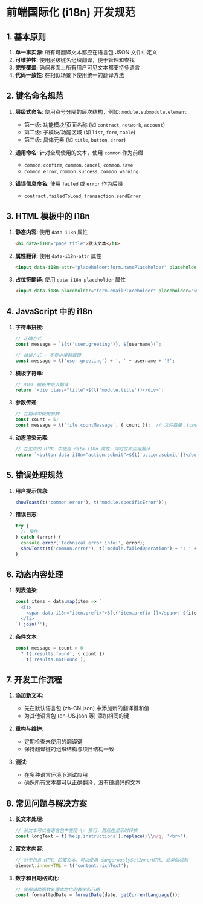 # 前端国际化 (i18n) 开发规范

## 1. 基本原则

1. **单一事实源**: 所有可翻译文本都应在语言包 JSON 文件中定义
2. **可维护性**: 使用层级键名组织翻译，便于管理和查找
3. **完整覆盖**: 确保界面上所有用户可见文本都支持多语言
4. **代码一致性**: 在相似场景下使用统一的翻译方法

## 2. 键名命名规范

1. **层级式命名**: 使用点号分隔的层次结构，例如: `module.submodule.element`
   - 第一级: 功能模块/页面名称 (如 `contract`, `network`, `account`)
   - 第二级: 子模块/功能区域 (如 `list`, `form`, `table`)
   - 第三级: 具体元素 (如 `title`, `button`, `error`)

2. **通用命名**: 针对全局使用的文本，使用 `common` 作为前缀
   - `common.confirm`, `common.cancel`, `common.save`
   - `common.error`, `common.success`, `common.warning`

3. **错误信息命名**: 使用 `failed` 或 `error` 作为后缀
   - `contract.failedToLoad`, `transaction.sendError`

## 3. HTML 模板中的 i18n

1. **静态内容**: 使用 `data-i18n` 属性
   ```html
   <h1 data-i18n="page.title">默认文本</h1>
   ```

2. **属性翻译**: 使用 `data-i18n-attr` 属性
   ```html
   <input data-i18n-attr="placeholder:form.namePlaceholder" placeholder="默认占位符">
   ```

3. **占位符翻译**: 使用 `data-i18n-placeholder` 属性
   ```html
   <input data-i18n-placeholder="form.emailPlaceholder" placeholder="请输入邮箱">
   ```

## 4. JavaScript 中的 i18n

1. **字符串拼接**:
   ```javascript
   // 正确方式
   const message = `${t('user.greeting')}, ${username}!`;
   
   // 错误方式 - 不要拼接翻译键
   const message = t('user.greeting') + ', ' + username + '!';
   ```

2. **模板字符串**:
   ```javascript
   // HTML 模板中嵌入翻译
   return `<div class="title">${t('module.title')}</div>`;
   ```

3. **参数传递**:
   ```javascript
   // 在翻译中使用参数
   const count = 5;
   const message = t('file.countMessage', { count });  // 文件数量：{count}
   ```

4. **动态渲染元素**:
   ```javascript
   // 在生成的 HTML 中使用 data-i18n 属性，同时立即应用翻译
   return `<button data-i18n="action.submit">${t('action.submit')}</button>`;
   ```

## 5. 错误处理规范

1. **用户提示信息**: 
   ```javascript
   showToast(t('common.error'), t('module.specificError'));
   ```

2. **错误日志**:
   ```javascript
   try {
     // 操作
   } catch (error) {
     console.error('Technical error info:', error);
     showToast(t('common.error'), t('module.failedOperation') + ': ' + error.message);
   }
   ```

## 6. 动态内容处理

1. **列表渲染**:
   ```javascript
   const items = data.map(item => `
     <li>
       <span data-i18n="item.prefix">${t('item.prefix')}</span>: ${item.name}
     </li>
   `).join('');
   ```

2. **条件文本**:
   ```javascript
   const message = count > 0 
     ? t('results.found', { count }) 
     : t('results.notFound');
   ```

## 7. 开发工作流程

1. **添加新文本**:
   - 先在默认语言包 (zh-CN.json) 中添加新的翻译键和值
   - 为其他语言包 (en-US.json 等) 添加相同的键

2. **重构与维护**:
   - 定期检查未使用的翻译键
   - 保持翻译键的组织结构与项目结构一致

3. **测试**:
   - 在多种语言环境下测试应用
   - 确保所有文本都可以正确翻译，没有硬编码的文本

## 8. 常见问题与解决方案

1. **长文本处理**:
   ```javascript
   // 长文本可以在语言包中使用 \n 换行，然后在显示时转换
   const longText = t('help.instructions').replace(/\\n/g, '<br>');
   ```

2. **富文本内容**:
   ```javascript
   // 对于包含 HTML 的富文本，可以使用 dangerouslySetInnerHTML 或类似机制
   element.innerHTML = t('content.richText');
   ```

3. **数字和日期格式化**:
   ```javascript
   // 使用辅助函数处理本地化的数字和日期
   const formattedDate = formatDate(date, getCurrentLanguage());
   ```

